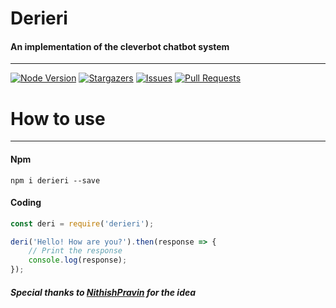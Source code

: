 # Derieri
#### An implementation of the cleverbot chatbot system
---
[![Node Version](https://img.shields.io/badge/Node-v12.19.0-!.svg?logo=node.js&style=plastic&color=green)](https://nodejs.org/en/download/) [![Stargazers](https://img.shields.io/github/stars/gloxiniia/derieri.svg?style=plastic&color=yellow&label=Stars)](https://github.com/gloxiniia/derieri/stargazers) [![Issues](https://img.shields.io/github/issues/gloxiniia/derieri.svg?style=plastic&color=yellow&label=Issues)](https://github.com/gloxiniia/derieri/issues) [![Pull Requests](https://img.shields.io/github/issues-pr/gloxiniia/derieri.svg?style=plastic&color=yellow&label=Pull%20Requests)](https://github.com/gloxiniia/derieri/pulls)

# How to use
---
#### Npm
```
npm i derieri --save
```

#### Coding
```js
const deri = require('derieri');

deri('Hello! How are you?').then(response => {
    // Print the response
    console.log(response);
});
```

##### Special thanks to [NithishPravin](https://github.com/NithishPravin) for the idea
